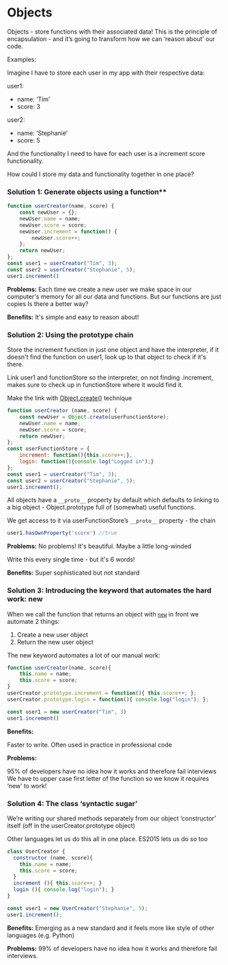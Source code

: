 # Objects

Objects - store functions with their associated data! This is the principle of encapsulation - and it’s going to transform how we can ‘reason about’ our code.

Examples:

Imagine I have to store each user in my app with their respective data: 

user1:
- name: ‘Tim’
- score: 3

user2:
- name: ‘Stephanie’
- score: 5

And the functionality I need to have for each user is a increment score functionality.

How could I store my data and functionality together in one place?

### Solution 1: Generate objects using a function**

```js
function userCreator(name, score) {
    const newUser = {};
    newUser.name = name;
    newUser.score = score;
    newUser.increment = function() {
        newUser.score++;
    };
    return newUser;
};
const user1 = userCreator("Tim", 3);
const user2 = userCreator("Stephanie", 5);
user1.increment()
```

**Problems:** Each time we create a new user we make space in our computer's memory for all our data and functions. But our functions are just copies Is there a better way?

**Benefits:** It's simple and easy to reason about!

### Solution 2: Using the prototype chain

Store the increment function in just one object and have the interpreter, if it doesn't find the function on user1, look up to that object to check if it's there. 

Link user1 and functionStore so the interpreter, on not finding .increment, makes sure to check up in functionStore where it would find it.

Make the link with [Object.create()](./object_create.md) technique

```js
function userCreator (name, score) {
    const newUser = Object.create(userFunctionStore);
    newUser.name = name;
    newUser.score = score;
    return newUser;
};
const userFunctionStore = {
    increment: function(){this.score++;},
    login: function(){console.log("Logged in");}
};
const user1 = userCreator("Tim", 3);
const user2 = userCreator("Stephanie", 5);
user1.increment();
```

All objects have a `__proto__` property by default which defaults to linking to a big object - Object.prototype full of (somewhat) useful functions.

We get access to it via userFunctionStore’s `__proto__` property - the chain

```js
user1.hasOwnProperty('score') //true
```

**Problems:** No problems! It's beautiful. Maybe a little long-winded

Write this every single time - but it's 6 words!

**Benefits:** Super sophisticated but not standard

### Solution 3:  Introducing the keyword that automates the hard work: new

When we call the function that returns an object with [`new`](./new_keyword.md) in front we automate 2 things:

1. Create a new user object
2. Return the new user object

The new keyword automates a lot of our manual work:

```js
function userCreator(name, score){
    this.name = name;
    this.score = score;
}
userCreator.prototype.increment = function(){ this.score++; };
userCreator.prototype.login = function(){ console.log("login"); };

const user1 = new userCreator("Tim", 3)
user1.increment()
```

**Benefits:**

Faster to write. Often used in practice in professional code

**Problems:**

95% of developers have no idea how it works and therefore fail interviews
We have to upper case first letter of the function so we know it requires ‘new’ to work!

### Solution 4: The class ‘syntactic sugar’

We’re writing our shared methods separately from our object ‘constructor’ itself (off in the userCreator.prototype object)

Other languages let us do this all in one place. ES2015 lets us do so too

```js
class UserCreator {
  constructor (name, score){
    this.name = name;
    this.score = score;
  }
  increment (){ this.score++; }
  login (){ console.log("login"); }
}

const user1 = new UserCreator("Stephanie", 5);
user1.increment();
```

**Benefits:** Emerging as a new standard and it feels more like style of other languages (e.g. Python)

**Problems:**  99% of developers have no idea how it works and therefore fail interviews.